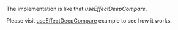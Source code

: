 The implementation is like that _useEffectDeepCompare_.

Please visit [useEffectDeepCompare](#/useEffectDeepCompare) example to see how it works.